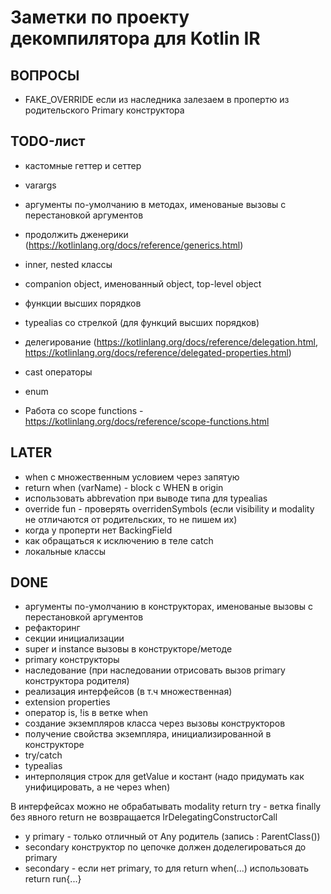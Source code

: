 # Заметки по проекту декомпилятора для Kotlin IR

## ВОПРОСЫ

- FAKE_OVERRIDE если из наследника залезаем в пропертю из родительского Primary конструктора

## TODO-лист

- кастомные геттер и сеттер
- varargs
- аргументы по-умолчанию в методах, именованые вызовы с перестановкой аргументов
- продолжить дженерики (https://kotlinlang.org/docs/reference/generics.html)
- inner, nested классы
- companion object, именованный object, top-level object

- функции высших порядков
- typealias со стрелкой (для функций высших порядков)
- делегирование (https://kotlinlang.org/docs/reference/delegation.html, https://kotlinlang.org/docs/reference/delegated-properties.html)
- cast операторы
- enum
- Работа со scope functions - https://kotlinlang.org/docs/reference/scope-functions.html

## LATER

- when с множественным условием через запятую
- return when (varName) - block с WHEN в origin
- использовать abbrevation при выводе типа для typealias
- override fun - проверять overridenSymbols (если visibility и modality не отличаются от родительских, то не пишем их)
- когда у проперти нет BackingField
- как обращаться к исключению в теле catch
- локальные классы

## DONE

- аргументы по-умолчанию в конструкторах, именованые вызовы с перестановкой аргументов
- рефакторинг
- секции инициализации
- super и instance вызовы в конструкторе/методе
- primary конструкторы
- наследование (при наследовании отрисовать вызов primary конструктора родителя)
- реализация интерфейсов (в т.ч множественная)
- extension properties
- оператор is, !is в ветке when
- создание экземпляров класса через вызовы конструкторов
- получение свойства экземпляра, инициализированной в конструкторе
- try/catch
- typealias
- интерполяция строк для getValue и костант (надо придумать как унифицировать, а не через when)


В интерфейсах можно не обрабатывать modality
return try - ветка finally без явного return не возвращается 
IrDelegatingConstructorCall 
  - у primary - только отличный от Any родитель (запись : ParentClass())
  - secondary конструктор по цепочке должен доделегироваться до primary
  - secondary - если нет primary, то 
для return when(...) использовать return run{...}
